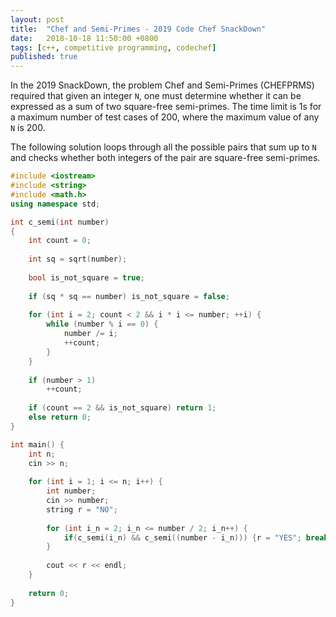 ```yaml
---
layout: post
title:  "Chef and Semi-Primes - 2019 Code Chef SnackDown"
date:   2018-10-18 11:50:00 +0800
tags: [c++, competitive programming, codechef]
published: true
---
```


In the 2019 SnackDown, the problem Chef and Semi-Primes (CHEFPRMS) required that given an integer `N`, one must determine whether it can be expressed as a sum of two square-free semi-primes. The time limit is 1s for a maximum number of test cases of 200, where the maximum value of any `N` is 200.

The following solution loops through all the possible pairs that sum up to `N` and checks whether both integers of the pair are square-free semi-primes.

```c++
#include <iostream>
#include <string>
#include <math.h>
using namespace std;

int c_semi(int number) 
{ 
    int count = 0;
    
    int sq = sqrt(number);
    
    bool is_not_square = true;
    
    if (sq * sq == number) is_not_square = false;
  
    for (int i = 2; count < 2 && i * i <= number; ++i) {
        while (number % i == 0) {
            number /= i;
            ++count;
        }
    }
    
    if (number > 1) 
        ++count; 
        
    if (count == 2 && is_not_square) return 1; 
    else return 0;
} 

int main() {
	int n;
	cin >> n;
	
	for (int i = 1; i <= n; i++) {
	    int number;
	    cin >> number;
	    string r = "NO";
	    
	    for (int i_n = 2; i_n <= number / 2; i_n++) {
	        if(c_semi(i_n) && c_semi((number - i_n))) {r = "YES"; break;}
	    }
	    
	    cout << r << endl;
    }
	
	return 0;
}
```
